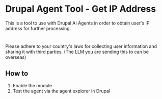# Drupal Agent Tool - Get IP Address

This is a tool to use with Drupal AI Agents in order to obtain user's IP address for further processing.

#
Please adhere to your country's laws for collecting user information and sharing it with third parties. (The LLM you are sending this to can be overseas)

## How to
1. Enable the module
2. Test the agent via the agent explorer in Drupal

